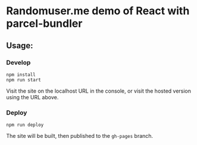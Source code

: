 # Randomuser.me demo of React with parcel-bundler

## Usage:

### Develop

```shell
npm install
npm run start
```

Visit the site on the localhost URL in the console, or visit the hosted version using the URL above.

### Deploy

```shell
npm run deploy
```

The site will be built, then published to the `gh-pages` branch.
